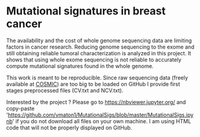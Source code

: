 # Mutational signatures in breast cancer

The availability and the cost of whole genome sequencing data are limiting factors in cancer research. Reducing genome sequencing to the exome and still obtaining reliable tumoral characterization is analyzed in this project. It shows that using whole exome sequencing is not reliable to accurately compute mutational signatures found in the whole genome.

This work is meant to be reproducible. Since raw sequencing data (freely available at <a href="https://cancer.sanger.ac.uk/cosmic/download">COSMIC</a>) are too big to be loaded on GitHub I provide first stages preprocessed files (CV.txt and NCV.txt).

Interested by the project ? Please go to https://nbviewer.jupyter.org/ and copy-paste 'https://github.com/vmaton1/MutationalSigs/blob/master/MutationalSigs.ipynb' if you do not download all files on your own machine. I am using HTML code that will not be properly displayed on GitHub.